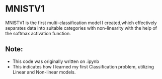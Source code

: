 # MNISTV1
MNISTV1 is the first multi-classification model I created,which effectively separates data into suitable categories with non-linearity with the help of the softmax activation function.

## Note:
+ This code was originally written on .ipynb
+ This indicates how I learned my first Classification problem, utilizing Linear and Non-linear models.
